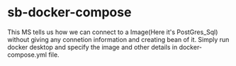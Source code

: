 # sb-docker-compose

This MS tells us how we can connect to a Image(Here it's PostGres_Sql) without giving any connetion information and creating bean of it.
Simply run docker desktop and specify the image and other details in docker-compose.yml file.
